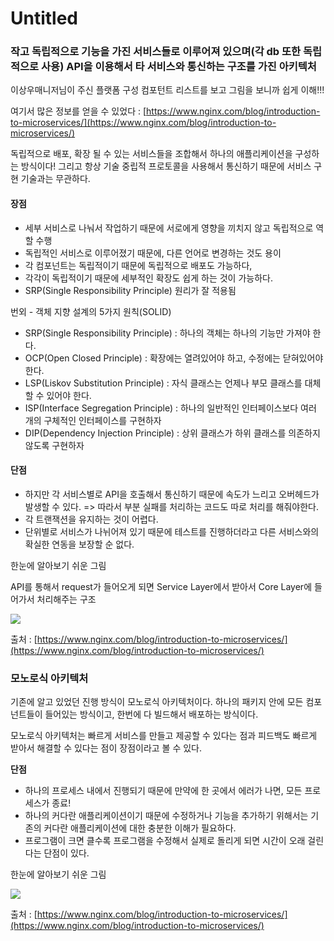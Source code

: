 # Untitled

### 작고 독립적으로 기능을 가진 서비스들로 이루어져 있으며\(각 db 또한 독립적으로 사용\) API을 이용해서 타 서비스와 통신하는 구조를 가진 아키텍처 <a id="MicroServiceArchitecture&#xAE30;&#xBC18;&#xC758;&#xC11C;&#xBE44;&#xC2A4;&#xD750;&#xB984;-&#xC791;&#xACE0;&#xB3C5;&#xB9BD;&#xC801;&#xC73C;&#xB85C;&#xAE30;&#xB2A5;&#xC744;&#xAC00;&#xC9C4;&#xC11C;&#xBE44;&#xC2A4;&#xB4E4;&#xB85C;&#xC774;&#xB8E8;&#xC5B4;&#xC838;&#xC788;&#xC73C;&#xBA70;(&#xAC01;db&#xB610;&#xD55C;&#xB3C5;&#xB9BD;&#xC801;&#xC73C;&#xB85C;&#xC0AC;&#xC6A9;)API&#xC744;&#xC774;&#xC6A9;&#xD574;&#xC11C;&#xD0C0;&#xC11C;&#xBE44;&#xC2A4;&#xC640;&#xD1B5;&#xC2E0;&#xD558;&#xB294;&#xAD6C;&#xC870;&#xB97C;&#xAC00;&#xC9C4;&#xC544;&#xD0A4;&#xD14D;&#xCC98;"></a>

이상우매니저님이 주신 플랫폼 구성 컴포턴트 리스트를 보고 그림을 보니까 쉽게 이해!!!

여기서 많은 정보를 얻을 수 있었다 : [https://www.nginx.com/blog/introduction-to-microservices/](https://www.nginx.com/blog/introduction-to-microservices/)

독립적으로 배포, 확장 될 수 있는 서비스들을 조합해서 하나의 애플리케이션을 구성하는 방식이다! 그리고 항상 기술 중립적 프로토콜을 사용해서 통신하기 때문에 서비스 구현 기술과는 무관하다.

#### 장점 <a id="MicroServiceArchitecture&#xAE30;&#xBC18;&#xC758;&#xC11C;&#xBE44;&#xC2A4;&#xD750;&#xB984;-&#xC7A5;&#xC810;"></a>

* 세부 서비스로 나눠서 작업하기 때문에 서로에게 영향을 끼치지 않고 독립적으로 역할 수행
* 독립적인 서비스로 이루어졌기 때문에, 다른 언어로 변경하는 것도 용이
* 각 컴포넌트는 독립적이기 때문에 독립적으로 배포도 가능하다,
* 각각이 독립적이기 때문에 세부적인 확장도 쉽게 하는 것이 가능하다.
* SRP\(Single Responsibility Principle\) 원리가 잘 적용됨

번외 - 객체 지향 설계의 5가지 원칙\(SOLID\)

*  SRP\(Single Responsibility Principle\) : 하나의 객체는 하나의 기능만 가져야 한다.
* OCP\(Open Closed Principle\) : 확장에는 열려있어야 하고, 수정에는 닫혀있어야 한다.
* LSP\(Liskov Substitution Principle\) : 자식 클래스는 언제나 부모 클래스를 대체할 수 있어야 한다.
* ISP\(Interface Segregation Principle\) : 하나의 일반적인 인터페이스보다 여러 개의 구체적인 인터페이스를 구현하자
* DIP\(Dependency Injection Principle\) : 상위 클래스가 하위 클래스를 의존하지 않도록 구현하자

#### 단점 <a id="MicroServiceArchitecture&#xAE30;&#xBC18;&#xC758;&#xC11C;&#xBE44;&#xC2A4;&#xD750;&#xB984;-&#xB2E8;&#xC810;"></a>

* 하지만 각 서비스별로 API을 호출해서 통신하기 때문에 속도가 느리고 오버헤드가 발생할 수 있다. =&gt; 따라서 부분 실패를 처리하는 코드도 따로 처리를 해줘야한다.
* 각 트랜잭션을 유지하는 것이 어렵다.
* 단위별로 서비스가 나뉘어져 있기 때문에 테스트를 진행하더라고 다른 서비스와의 확실한 연동을 보장할 순 없다.

한눈에 알아보기 쉬운 그림

API를 통해서 request가 들어오게 되면 Service Layer에서 받아서 Core Layer에 들어가서 처리해주는 구조

![](https://konawiki.konai.com/download/attachments/192957885/msa.png?version=1&modificationDate=1625621687000&api=v2)

출처 : [https://www.nginx.com/blog/introduction-to-microservices/](https://www.nginx.com/blog/introduction-to-microservices/)

### 모노로식 아키텍처 <a id="MicroServiceArchitecture&#xAE30;&#xBC18;&#xC758;&#xC11C;&#xBE44;&#xC2A4;&#xD750;&#xB984;-&#xBAA8;&#xB178;&#xB85C;&#xC2DD;&#xC544;&#xD0A4;&#xD14D;&#xCC98;"></a>

기존에 알고 있었던 진행 방식이 모노로식 아키텍처이다. 하나의 패키지 안에 모든 컴포넌트들이 들어있는 방식이고, 한번에 다 빌드해서 배포하는 방식이다.

모노로식 아키텍처는 빠르게 서비스를 만들고 제공할 수 있다는 점과 피드백도 빠르게 받아서 해결할 수 있다는 점이 장점이라고 볼 수 있다.

**단점**

* 하나의 프로세스 내에서 진행되기 때문에 만약에 한 곳에서 에러가 나면, 모든 프로세스가 종료!
* 하나의 커다란 애플리케이션이기 때문에 수정하거나 기능을 추가하기 위해서는 기존의 커다란 애플리케이션에 대한 충분한 이해가 필요하다.
* 프로그램이 크면 클수록 프로그램을 수정해서 실제로 돌리게 되면 시간이 오래 걸린다는 단점이 있다.

한눈에 알아보기 쉬운 그림

![](https://konawiki.konai.com/download/attachments/192957885/mon.png?version=1&modificationDate=1625621637000&api=v2)

출처 : [https://www.nginx.com/blog/introduction-to-microservices/](https://www.nginx.com/blog/introduction-to-microservices/)

